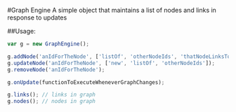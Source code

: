 #Graph Engine
A simple object that maintains a list of nodes and links in response to updates

##Usage:

```javascript
var g = new GraphEngine();

g.addNode('anIdForTheNode', ['listOf', 'otherNodeIds', 'thatNodeLinksTo']);
g.updateNode('anIdForTheNode', ['new', 'listOf', 'otherNodeIds']);
g.removeNode('anIdForTheNode');

g.onUpdate(functionToExecuteWheneverGraphChanges);

g.links(); // links in graph
g.nodes(); // nodes in graph
```
